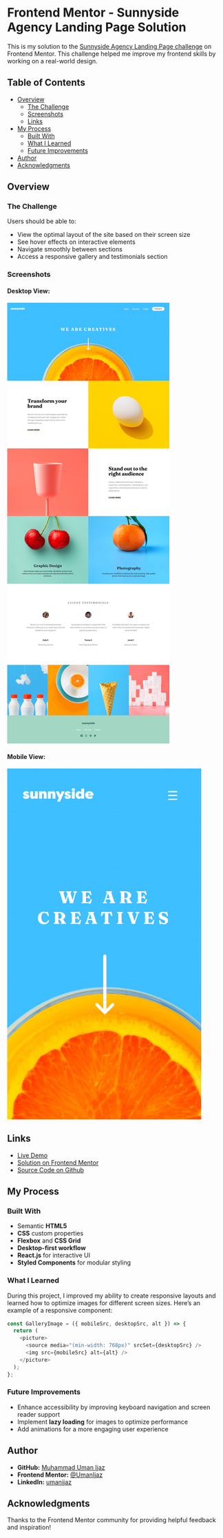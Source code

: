 # Frontend Mentor - Sunnyside Agency Landing Page Solution

This is my solution to the [Sunnyside Agency Landing Page challenge](https://www.frontendmentor.io/challenges/sunnyside-agency-landing-page-7yVs3B6ef) on Frontend Mentor. This challenge helped me improve my frontend skills by working on a real-world design.

## Table of Contents

- [Overview](#overview)
  - [The Challenge](#the-challenge)
  - [Screenshots](#screenshots)
  - [Links](#links)
- [My Process](#my-process)
  - [Built With](#built-with)
  - [What I Learned](#what-i-learned)
  - [Future Improvements](#future-improvements)
- [Author](#author)
- [Acknowledgments](#acknowledgments)

## Overview

### The Challenge

Users should be able to:

- View the optimal layout of the site based on their screen size
- See hover effects on interactive elements
- Navigate smoothly between sections
- Access a responsive gallery and testimonials section

### Screenshots

#### Desktop View:

![Desktop Screenshot](./screenshots/desktop.png)

#### Mobile View:

![Mobile Screenshot](./screenshots/mobile.png)

## Links

- [Live Demo](https://sunysidex.netlify.app/)
- [Solution on Frontend Mentor](https://www.frontendmentor.io/solutions/responsive-landing-page-using-css-grid-and-flexbox-and-react-N2PXEc6joZ)
- [Source Code on Github](https://github.com/UmanIjaz/sunnyside-agency)

## My Process

### Built With

- Semantic **HTML5**
- **CSS** custom properties
- **Flexbox** and **CSS Grid**
- **Desktop-first workflow**
- **React.js** for interactive UI
- **Styled Components** for modular styling

### What I Learned

During this project, I improved my ability to create responsive layouts and learned how to optimize images for different screen sizes. Here’s an example of a responsive component:

```js
const GalleryImage = ({ mobileSrc, desktopSrc, alt }) => {
  return (
    <picture>
      <source media="(min-width: 768px)" srcSet={desktopSrc} />
      <img src={mobileSrc} alt={alt} />
    </picture>
  );
};
```

### Future Improvements

- Enhance accessibility by improving keyboard navigation and screen reader support
- Implement **lazy loading** for images to optimize performance
- Add animations for a more engaging user experience

## Author

- **GitHub:** [Muhammad Uman Ijaz](https://github.com/UmanIjaz)
- **Frontend Mentor:** [@UmanIjaz](https://www.frontendmentor.io/profile/UmanIjaz)
- **LinkedIn:** [umanijaz](https://www.linkedin.com/in/umanijaz/)

## Acknowledgments

Thanks to the Frontend Mentor community for providing helpful feedback and inspiration!
